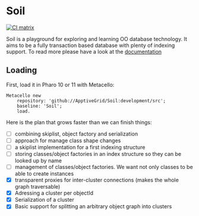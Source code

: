 # Soil

[![CI matrix](https://github.com//ApptiveGrid/Soil/actions/workflows/build.yml/badge.svg)](https://github.com//ApptiveGrid/Soil/actions/workflows/build.yml)

Soil is a playground for exploring and learning OO database technology. It aims to be a fully transaction based database with plenty of indexing support. To read more please have a look at the [documentation](./docs/soil.md)

## Loading

First, load it in Pharo 10 or 11 with Metacello:

```smalltalk
Metacello new 
	repository: 'github://ApptiveGrid/Soil:development/src';
	baseline: 'Soil';
	load.
```


Here is the plan that grows faster than we can finish things:

- [ ] combining skiplist, object factory and serialization
- [ ] approach for manage class shape changes 
- [ ] a skiplist implementation for a first indexing structure
- [ ] storing classes/object factories in an index structure so they can be looked up by name
- [ ] management of classes/object factories. We want not only classes to be able to create instances
- [x] transparent proxies for inter-cluster connections (makes the whole graph traversable)
- [x] Adressing a cluster per objectId
- [x] Serialization of a cluster
- [x] Basic support for splitting an arbitrary object graph into clusters
